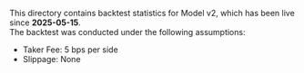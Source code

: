 This directory contains backtest statistics for Model v2, which has been live since **2025-05-15**.\
The backtest was conducted under the following assumptions:
  - Taker Fee: 5 bps per side
  - Slippage: None
